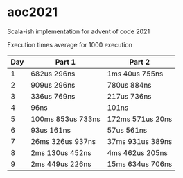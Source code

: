 # aoc2021

Scala-ish implementation for advent of code 2021

Execution times average for 1000 execution

| Day | Part 1            | Part 2           |
|-----|-------------------|------------------|
| 1   | 682us 296ns       | 1ms 40us 755ns   |
| 2   | 909us 296ns       | 780us 884ns      |
| 3   | 336us 769ns       | 217us 736ns      |
| 4   | 96ns              | 101ns            |
| 5   | 100ms 853us 733ns | 172ms 571us 20ns |
| 6   | 93us 161ns        | 57us 561ns       |
| 7   | 26ms 326us 937ns  | 37ms 931us 389ns |
| 8   | 2ms 130us 452ns   | 4ms 462us 205ns  |
| 9   | 2ms 449us 226ns   | 15ms 634us 706ns |
